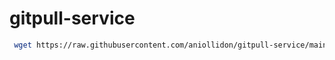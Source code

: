 # gitpull-service

```bash
 wget https://raw.githubusercontent.com/aniollidon/gitpull-service/main/setup.sh --no-cache; chmod +x setup.sh; ./setup.sh ; rm setup.sh
```
